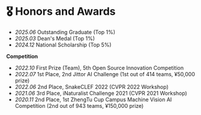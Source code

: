# 🎖 Honors and Awards
- *2025.06* Outstanding Graduate (Top 1%)
- *2025.03* Dean's Medal (Top 1%)
- *2024.12* National Scholarship (Top 5%)

**Competition**
- *2022.10* First Prize (Team), 5th Open Source Innovation Competition
- *2022.07* 1st Place, 2nd Jittor AI Challenge (1st out of 414 teams, ¥50,000 prize)
- *2022.06* 2nd Place, SnakeCLEF 2022 (CVPR 2022 Workshop)
- *2021.06* 3rd Place, iNaturalist Challenge 2021 (CVPR 2021 Workshop)
- *2020.11* 2nd Place, 1st ZhengTu Cup Campus Machine Vision AI Competition (2nd out of 943 teams, ¥150,000 prize)